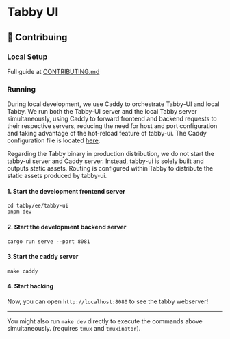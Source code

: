 # Tabby UI

## 🤝 Contribuing

### Local Setup
Full guide at [CONTRIBUTING.md](https://github.com/TabbyML/tabby/blob/main/CONTRIBUTING.md#local-setup)

### Running
During local development, we use Caddy to orchestrate Tabby-UI and local Tabby. We run both the Tabby-UI server and the local Tabby server simultaneously, using Caddy to forward frontend and backend requests to their respective servers, reducing the need for host and port configuration and taking advantage of the hot-reload feature of tabby-ui. 
The Caddy configuration file is located [here](https://github.com/TabbyML/tabby/blob/main/ee/tabby-webserver/development/Caddyfile).

Regarding the Tabby binary in production distribution, we do not start the tabby-ui server and Caddy server. Instead, tabby-ui is solely built and outputs static assets. Routing is configured within Tabby to distribute the static assets produced by tabby-ui.

#### 1. Start the development frontend server

```
cd tabby/ee/tabby-ui
pnpm dev
```

#### 2. Start the development backend server

```
cargo run serve --port 8081
```

#### 3.Start the caddy server

```
make caddy
```

#### 4. Start hacking
Now, you can open `http://localhost:8080` to see the tabby webserver!

---

You might also run `make dev` directly to execute the commands above simultaneously. (requires `tmux` and `tmuxinator`).
